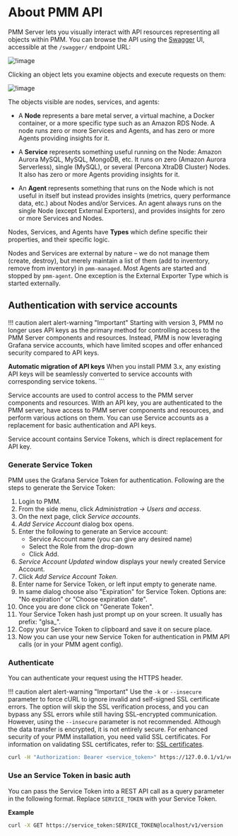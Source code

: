 # About PMM API

PMM Server lets you visually interact with API resources representing all objects within PMM. You can browse the API using the [Swagger](https://swagger.io/tools/swagger-ui/) UI, accessible at the `/swagger/` endpoint URL:

![!image](../_images/PMM_Swagger_API_Get_Logs_View.jpg)

Clicking an object lets you examine objects and execute requests on them:

![!image](../_images/PMM_Swagger_API_Get_Logs_Execute.jpg)

The objects visible are nodes, services, and agents:

- A **Node** represents a bare metal server, a virtual machine, a Docker container, or a more specific type such as an Amazon RDS Node. A node runs zero or more Services and Agents, and has zero or more Agents providing insights for it.

- A **Service** represents something useful running on the Node: Amazon Aurora MySQL, MySQL, MongoDB, etc. It runs on zero (Amazon Aurora Serverless), single (MySQL), or several (Percona XtraDB Cluster) Nodes. It also has zero or more Agents providing insights for it.

- An **Agent** represents something that runs on the Node which is not useful in itself but instead provides insights (metrics, query performance data, etc.) about Nodes and/or Services. An agent always runs on the single Node (except External Exporters), and provides insights for zero or more Services and Nodes.

Nodes, Services, and Agents have **Types** which define specific their properties, and their specific logic.

Nodes and Services are external by nature – we do not manage them (create, destroy), but merely maintain a list of them (add to inventory, remove from inventory) in `pmm-managed`. Most Agents are started and stopped by `pmm-agent`. One exception is the External Exporter Type which is started externally.


## Authentication with service accounts

!!! caution alert alert-warning "Important"
Starting with version 3, PMM no longer uses API keys as the primary method for controlling access to the PMM Server components and resources. Instead, PMM is now leveraging Grafana service accounts, which have limited scopes and offer enhanced security compared to API keys.

**Automatic migration of API keys**
When you install PMM 3.x, any existing API keys will be seamlessly converted to service accounts with corresponding service tokens.
	```

Service accounts are used to control access to the PMM server components and resources. With an API key, you are authenticated to the PMM server, have access to PMM server components and resources, and perform various actions on them. You can use Service accounts as a replacement for basic authentication and API keys.

Service account contains Service Tokens, which is direct replacement for API key.

### Generate Service Token 

PMM uses the Grafana Service Token for authentication. Following are the steps to generate the Service Token:

1. Login to PMM.
2. From the side menu, click *Administration → Users and access*.
3. On the next page, click *Service accounts*.
4. *Add Service Account* dialog box opens.
5. Enter  the following to generate an Service account:
    - Service Account name (you can give any desired name)
    - Select the Role from the drop-down 
    - Click Add.
6. *Service Account Updated* window displays your newly created Service Account.
7. Click *Add Service Account Token*.
8. Enter name for Service Token, or left input empty to generate name.
9. In same dialog choose also "Expiration" for Service Token. Options are: "No expiration" or "Choose expiration date".
10. Once you are done click on "Generate Token".
11. Your Service Token hash just prompt up on your screen. It usually has prefix: "glsa_".
12. Copy your Service Token to clipboard and save it on secure place.
13. Now you can use your new Service Token for authentication in PMM API calls (or in your PMM agent config).

### Authenticate

You can authenticate your request using the HTTPS header.

!!! caution alert alert-warning "Important"
    Use the `-k` or `--insecure` parameter to force cURL to ignore invalid and self-signed SSL certificate errors. The option will skip the SSL verification process, and you can bypass any SSL errors while still having SSL-encrypted communication. However, using the `--insecure`  parameter is not recommended. Although the data transfer is encrypted, it is not entirely secure. For enhanced security of your PMM installation, you need valid SSL certificates. For information on validating SSL certificates, refer to: [SSL certificates](../how-to/secure.md).

```sh
curl -H "Authorization: Bearer <service_token>" https://127.0.0.1/v1/version
```

### Use an Service Token in basic auth

You can pass the Service Token into a REST API call as a query parameter in the following format. Replace `SERVICE_TOKEN` with your Service Token.

**Example**


```sh
curl -X GET https://service_token:SERVICE_TOKEN@localhost/v1/version
```
